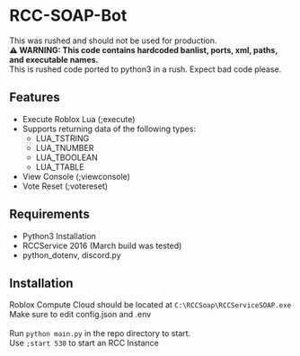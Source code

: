# RCC-SOAP-Bot
This was rushed and should not be used for production.
<br>
**⚠️ WARNING: This code contains hardcoded banlist, ports, xml, paths, and executable names.**
<br>
This is rushed code ported to python3 in a rush. Expect bad code please.

## Features
- Execute Roblox Lua (;execute)
- Supports returning data of the following types:
  - LUA_TSTRING
  - LUA_TNUMBER
  - LUA_TBOOLEAN
  - LUA_TTABLE
- View Console (;viewconsole)
- Vote Reset (;votereset)

## Requirements
- Python3 Installation
- RCCService 2016 (March build was tested)
- python_dotenv, discord.py

## Installation
Roblox Compute Cloud should be located at `C:\RCCSoap\RCCServiceSOAP.exe`
<br>
Make sure to edit config.json and .env
<br>
<br>
Run `python main.py` in the repo directory to start.
<br>
Use `;start 530` to start an RCC Instance
